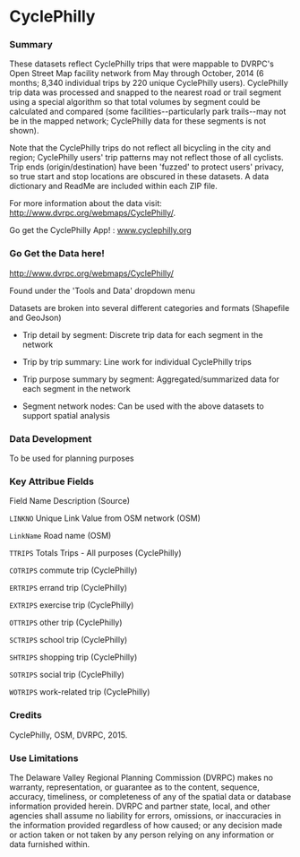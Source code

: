 # CyclePhilly

### Summary
These datasets reflect CyclePhilly trips that were mappable to DVRPC's Open Street Map facility network from May through October, 2014 (6 months; 8,340 individual trips by 220 unique CyclePhilly users). CyclePhilly trip data was processed and snapped to the nearest road or trail segment using a special algorithm so that total volumes by segment could be calculated and compared (some facilities--particularly park trails--may not be in the mapped network; CyclePhilly data for these segments is not shown). 

Note that the CyclePhilly trips do not reflect all bicycling in the city and region; CyclePhilly users' trip patterns may not reflect those of all cyclists. Trip ends (origin/destination) have been 'fuzzed' to protect users' privacy, so true start and stop locations are obscured in these datasets. A data dictionary and ReadMe are included within each ZIP file.

For more information about the data visit: http://www.dvrpc.org/webmaps/CyclePhilly/.

Go get the CyclePhilly App! : www.cyclephilly.org

### Go Get the Data here!
http://www.dvrpc.org/webmaps/CyclePhilly/

Found under the 'Tools and Data' dropdown menu

Datasets are broken into several different categories and formats (Shapefile and GeoJson)

- Trip detail by segment: Discrete trip data for each segment in the network

- Trip by trip summary: Line work for individual CyclePhilly trips

- Trip purpose summary by segment: Aggregated/summarized data for each segment in the network

- Segment network nodes: Can be used with the above datasets to support spatial analysis

### Data Development

To be used for planning purposes

### Key Attribue Fields
Field Name	Description	(Source)

`LINKNO` 	Unique Link Value from OSM network 	(OSM)

`LinkName` 	Road name 	(OSM)

`TTRIPS` 	Totals Trips - All purposes 	(CyclePhilly)

`COTRIPS` 	commute trip 	(CyclePhilly)

`ERTRIPS` 	errand trip 	(CyclePhilly)

`EXTRIPS`	exercise trip 	(CyclePhilly)

`OTTRIPS` 	other trip 	(CyclePhilly)

`SCTRIPS` 	school trip 	(CyclePhilly)

`SHTRIPS` 	shopping trip 	(CyclePhilly)

`SOTRIPS` 	social trip 	(CyclePhilly)

`WOTRIPS` 	work-related trip 	(CyclePhilly)

### Credits
CyclePhilly, OSM, DVRPC, 2015.

### Use Limitations
The Delaware Valley Regional Planning Commission (DVRPC) makes no warranty, representation, or guarantee as to the content, sequence, accuracy, timeliness, or completeness of any of the spatial data or database information provided herein. DVRPC and partner state, local, and other agencies shall assume no liability for errors, omissions, or inaccuracies in the information provided regardless of how caused; or any decision made or action taken or not taken by any person relying on any information or data furnished within. 